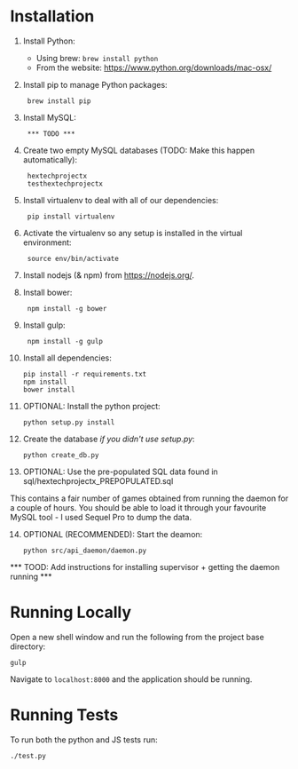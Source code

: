 Installation
============

1. Install Python:
    * Using brew: `brew install python`
    * From the website: https://www.python.org/downloads/mac-osx/

2. Install pip to manage Python packages:

        brew install pip

3. Install MySQL:

        *** TODO ***
        
4. Create two empty MySQL databases (TODO: Make this happen automatically):

        hextechprojectx
        testhextechprojectx

5. Install virtualenv to deal with all of our dependencies:

        pip install virtualenv

6. Activate the virtualenv so any setup is installed in the virtual environment:
    
        source env/bin/activate

7. Install nodejs (& npm) from https://nodejs.org/.

8. Install bower:

        npm install -g bower

9. Install gulp:

        npm install -g gulp

10. Install all dependencies:

        pip install -r requirements.txt
        npm install
        bower install

11. OPTIONAL: Install the python project:

        python setup.py install

12. Create the database *if you didn't use setup.py*:

        python create_db.py
        
13. OPTIONAL: Use the pre-populated SQL data found in sql/hextechprojectx_PREPOPULATED.sql

This contains a fair number of games obtained from running the daemon for a couple of hours. You should be able to load 
it through your favourite MySQL tool - I used Sequel Pro to dump the data.
        
14. OPTIONAL (RECOMMENDED): Start the deamon:

        python src/api_daemon/daemon.py
        
*** TOOD: Add instructions for installing supervisor + getting the daemon running ***

Running Locally
===============

Open a new shell window and run the following from the project base directory:

    gulp

Navigate to `localhost:8000` and the application should be running.

Running Tests
=============

To run both the python and JS tests run:

    ./test.py

